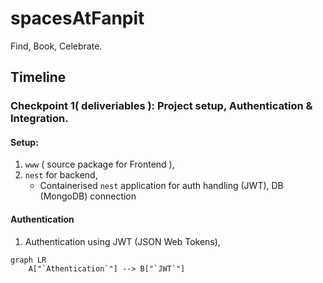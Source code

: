# spacesAtFanpit
Find, Book, Celebrate.

## Timeline
### Checkpoint 1( deliveriables ): Project setup, Authentication & Integration.
#### Setup:
1. `www` ( source package for Frontend ), 
2. `nest` for backend,
   - Containerised `nest` application for auth handling (JWT), DB (MongoDB) connection 

#### Authentication
1. Authentication using JWT (JSON Web Tokens),

```mermaid
graph LR
    A["`Athentication`"] --> B["`JWT`"]
```
